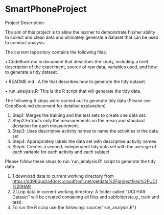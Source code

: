 SmartPhoneProject
=================

Project Description

The aim of this project is to allow the learner to demonstrate his/her ability to collect and clean data and  ultimately generate a dataset that can be used to conduct analysis. 

 The current repository contains the following files:

• CodeBook.md is document that describes the study, including a brief description of the experiment, source of raw data, variables used, and how to generate a tidy dataset. 

• README.md :  A file that describes how to generate the tidy dataset.

• run_analysis.R: This is the R script that will generate the tidy data.

The following 5 steps were carried out to generate tidy data (Please see CodeBook.md document for detailed explanation)

1.	Step1: Merges the training and the test sets to create one data set.
2.	Step2:Extracts only the measurements on the mean and standard deviation for each measurement. 
3.	Step3: Uses descriptive activity names to name the activities in the data set
4.	Step4: Appropriately labels the data set with descriptive activity names. 
5.	Step5: Creates a second, independent tidy data set with the average of each variable for each activity and each subject

Please follow these steps to run 'run_analysis.R' script to generate the tidy data

1.	1.download data to current working directory from https://d396qusza40orc.cloudfront.net/getdata%2Fprojectfiles%2FUCI%20HAR
2.	2.Uzip data in current working directory. A folder called "UCI HAR Dataset" will be created containing all files and subfolders(e.g., train and test).
3.	To run the R scrip use the following: source("run_analysis.R")
